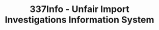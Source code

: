---
layout: default
bigquery: https://console.cloud.google.com/bigquery?p=patents-public-data&d=usitc_investigations&page=dataset&project=sheets-management-319211
citation: US International Trade Commission 337Info Unfair Import Investigations Information
  System
contributors: US International Trade Comission
cost: None
description: US International Trade Commission 337Info Unfair Import Investigations
  Information System contains data on investigations done under Section 337. Section
  337 declares the infringement of certain statutory intellectual property rights
  and other forms of unfair competition in import trade to be unlawful practices.
  Most Section 337 investigations involve allegations of patent or registered trademark
  infringement.
documentation: FAQ and tutorial available on the site
last_edit: 04/11/2022, 17:35:11
location: https://pubapps2.usitc.gov/337external/
maintained_by: US International Trade Comission
schema_fields:
- finalIdOnViolationDue
- scheduledEndDateEvidHear
- dateCreated
- gcAttorney
- actualStartDateEvidHear
- issueDateOtherNonFinal
- finalIdOnViolationIssue
- lastUpdated
- invUnfairAct
- ouiiParticipation
- teoIdIssueDate
- complainant
- finalDetNoViolation
- dateComplaintFiled
- scheduledStartDateEvidHear
- trademarkNumbers
- currentActiveALJ
- investigationTermDate
- teoProceedingInvolved
- targetDate
- actualEndDateEvidHear
- teoIdDueDate
- docketNo
- id
- patentNumber
- teoReliefGranted
- finalDetViolation
- investigationType
- markmanHearing
- internalRemand
- currentStatus
- startDateMarkmanHearing
- endDateMarkmanHearing
- dateOfPublicationFrNotice
- respondent
- investigationNo
- title
- publication_number
- ouiiAttorney
- aljAssigned
- patentNumbers
- cafcAppeals
- htsNumbers
- copyrightNumbers
shortname: unfair_import_investigations
tags:
- import
- legal
- trade
timeframe: 2008-2021 (prior to 2008 downloadable as a JSON file)
title: 337Info - Unfair Import Investigations Information System
uuid: 2721f5ec-e599-4890-9265-9706719fc71e
---